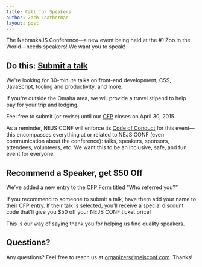 ```yaml
---
title: Call for Speakers
author: Zach Leatherman
layout: post
---
```


The NebraskaJS Conference—a new event being held at the #1 Zoo in the World—needs speakers! We want you to speak!

## Do this: [Submit a talk](http://nejsconf.com/cfp)

We're looking for 30-minute talks on front-end development, CSS, JavaScript, tooling and productivity, and more.

If you're outside the Omaha area, we will provide a travel stipend to help pay for your trip and lodging.

Feel free to submit (or revise) until our [CFP](http://nejsconf.com/cfp) closes on April 30, 2015.

As a reminder, NEJS CONF will enforce its [Code of Conduct](/2015/code-of-conduct/#post) for this event—this encompasses everything at or related to NEJS CONF (even communication about the conference): talks, speakers, sponsors, attendees, volunteers, etc. We want this to be an inclusive, safe, and fun event for everyone.

## Recommend a Speaker, get $50 Off

We’ve added a new entry to the [CFP Form](http://nejsconf.com/cfp) titled “Who referred you?”

If you recommend to someone to submit a talk, have them add your name to their CFP entry. If their talk is selected, you’ll receive a special discount code that’ll give you $50 off your NEJS CONF ticket price!

This is our way of saying thank you for helping us find quality speakers.

## Questions?

Any questions? Feel free to reach us at [organizers@nejsconf.com](mailto:organizers@nejsconf.com). Thanks!